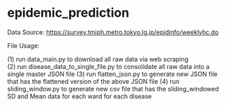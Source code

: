 # epidemic_prediction

Data Source: https://survey.tmiph.metro.tokyo.lg.jp/epidinfo/weeklyhc.do

File Usage:

(1) run data_main.py to download all raw data via web scraping  
(2) run disease_data_to_single_file.py to consolidate all raw data into a single master JSON file
(3) run flatten_json.py to generate new JSON file that has the flattened version of the above JSON file
(4) run sliding_window.py to generate new csv file that has the sliding_windowed SD and Mean data
for each ward for each disease
